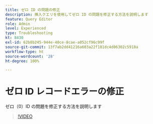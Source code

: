 ```yaml
---
title: ゼロ ID の問題の修正
description: 挿入クエリを使用してゼロ ID の問題を修正する方法を説明します
feature: Query Editor
role: Admin
level: Experienced
type: Troubleshooting
kt: 8430
exl-id: 62b8b245-944e-40ce-8cae-a052cf96c99f
source-git-commit: 13f7ab2dd41216a603a22f181dc4d06302c5918a
workflow-type: ht
source-wordcount: '28'
ht-degree: 100%

---
```


# ゼロ ID レコードエラーの修正

ゼロ（0）ID の問題を修正する方法を説明します

>[!VIDEO](https://video.tv.adobe.com/v/335987?quality=12&learn=on)
